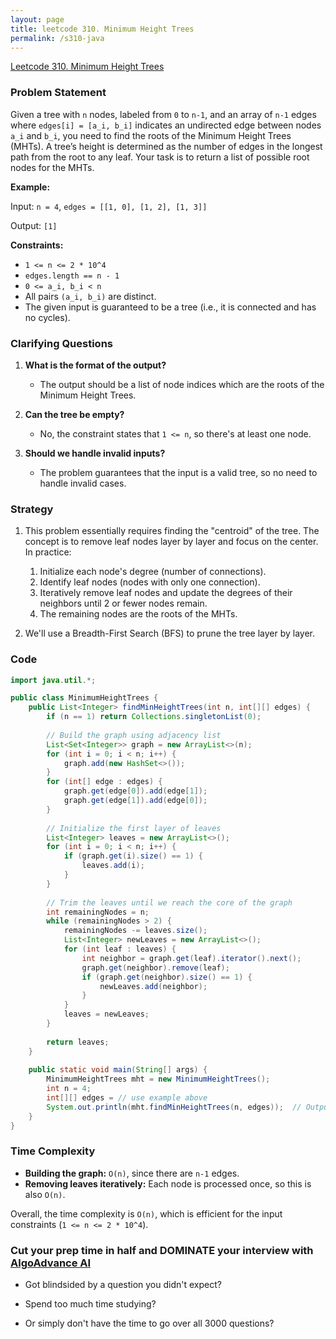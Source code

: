 ```yaml
---
layout: page
title: leetcode 310. Minimum Height Trees
permalink: /s310-java
---
```

[Leetcode 310. Minimum Height Trees](https://algoadvance.github.io/algoadvance/l310)
### Problem Statement
Given a tree with `n` nodes, labeled from `0` to `n-1`, and an array of `n-1` edges where `edges[i] = [a_i, b_i]` indicates an undirected edge between nodes `a_i` and `b_i`, you need to find the roots of the Minimum Height Trees (MHTs). A tree’s height is determined as the number of edges in the longest path from the root to any leaf. Your task is to return a list of possible root nodes for the MHTs.

**Example:**

Input: `n = 4`, `edges = [[1, 0], [1, 2], [1, 3]]`

Output: `[1]`

**Constraints:**
- `1 <= n <= 2 * 10^4`
- `edges.length == n - 1`
- `0 <= a_i, b_i < n`
- All pairs `(a_i, b_i)` are distinct.
- The given input is guaranteed to be a tree (i.e., it is connected and has no cycles).

### Clarifying Questions
1. **What is the format of the output?**
   - The output should be a list of node indices which are the roots of the Minimum Height Trees.
   
2. **Can the tree be empty?**
   - No, the constraint states that `1 <= n`, so there's at least one node.

3. **Should we handle invalid inputs?**
   - The problem guarantees that the input is a valid tree, so no need to handle invalid cases.

### Strategy
1. This problem essentially requires finding the "centroid" of the tree. The concept is to remove leaf nodes layer by layer and focus on the center. In practice:
   1. Initialize each node's degree (number of connections).
   2. Identify leaf nodes (nodes with only one connection).
   3. Iteratively remove leaf nodes and update the degrees of their neighbors until 2 or fewer nodes remain.
   4. The remaining nodes are the roots of the MHTs.

2. We'll use a Breadth-First Search (BFS) to prune the tree layer by layer.

### Code

```java
import java.util.*;

public class MinimumHeightTrees {
    public List<Integer> findMinHeightTrees(int n, int[][] edges) {
        if (n == 1) return Collections.singletonList(0);
        
        // Build the graph using adjacency list
        List<Set<Integer>> graph = new ArrayList<>(n);
        for (int i = 0; i < n; i++) {
            graph.add(new HashSet<>());
        }
        for (int[] edge : edges) {
            graph.get(edge[0]).add(edge[1]);
            graph.get(edge[1]).add(edge[0]);
        }
        
        // Initialize the first layer of leaves
        List<Integer> leaves = new ArrayList<>();
        for (int i = 0; i < n; i++) {
            if (graph.get(i).size() == 1) {
                leaves.add(i);
            }
        }
        
        // Trim the leaves until we reach the core of the graph
        int remainingNodes = n;
        while (remainingNodes > 2) {
            remainingNodes -= leaves.size();
            List<Integer> newLeaves = new ArrayList<>();
            for (int leaf : leaves) {
                int neighbor = graph.get(leaf).iterator().next();
                graph.get(neighbor).remove(leaf);
                if (graph.get(neighbor).size() == 1) {
                    newLeaves.add(neighbor);
                }
            }
            leaves = newLeaves;
        }
        
        return leaves;
    }
    
    public static void main(String[] args) {
        MinimumHeightTrees mht = new MinimumHeightTrees();
        int n = 4;
        int[][] edges = // use example above
        System.out.println(mht.findMinHeightTrees(n, edges));  // Output: [1]
    }
}
```

### Time Complexity
- **Building the graph:** `O(n)`, since there are `n-1` edges.
- **Removing leaves iteratively:** Each node is processed once, so this is also `O(n)`.

Overall, the time complexity is `O(n)`, which is efficient for the input constraints (`1 <= n <= 2 * 10^4`).


### Cut your prep time in half and DOMINATE your interview with [AlgoAdvance AI](https://algoAdvance.com)

- Got blindsided by a question you didn't expect?

- Spend too much time studying?

- Or simply don't have the time to go over all 3000 questions?

